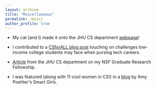 ```yaml
---
layout: archive
title: "Miscellaneous"
permalink: /misc/
author_profile: true
---
```


* My cat (and I) made it onto the JHU CS department [webpage](https://www.cs.jhu.edu/news/computer-scientist-ama-koranteng-says-playing-strategic-video-games-developed-her-problem-solving-skills/)!

* I contributed to a [CSforALL blog post](https://csforall.medium.com/3-young-voices-and-their-pathways-to-careers-in-the-tech-industry-bad39616390f) touching on challenges low-income college students may face when pursing tech careers.

* [Article](https://www.cs.jhu.edu/news/nsf-fellowship-awarded-to-two-cs-graduate-students/) from the JHU CS department on my NSF Graduate Research Fellowship.

* I was featured (along with 11 cool women in CS!) in a [blog](https://amysmartgirls.com/the-future-of-computer-science-and-tech-12-young-women-to-watch-part-2-334c2282025d) by Amy Poehler's Smart Girls.



<!-- {% include base_path %}

Education
======
* B.S. in GitHub, GitHub University, 2012
* M.S. in Jekyll, GitHub University, 2014
* Ph.D in Version Control Theory, GitHub University, 2018 (expected)

Work experience
======
* Summer 2015: Research Assistant
  * Github University
  * Duties included: Tagging issues
  * Supervisor: Professor Git

* Fall 2015: Research Assistant
  * Github University
  * Duties included: Merging pull requests
  * Supervisor: Professor Hub
  
Skills
======
* Skill 1
* Skill 2
  * Sub-skill 2.1
  * Sub-skill 2.2
  * Sub-skill 2.3
* Skill 3

Publications
======
  <ul>{% for post in site.publications %}
    {% include archive-single-cv.html %}
  {% endfor %}</ul>
  
Talks
======
  <ul>{% for post in site.talks %}
    {% include archive-single-talk-cv.html %}
  {% endfor %}</ul>
  
Teaching
======
  <ul>{% for post in site.teaching %}
    {% include archive-single-cv.html %}
  {% endfor %}</ul>
  
Service and leadership
======
* Currently signed in to 43 different slack teams
 -->